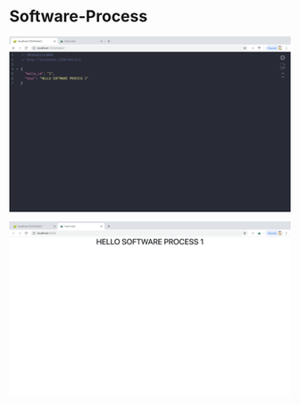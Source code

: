 # Software-Process

![ Image Back ](https://github.com/tozzis/HELLO-SOFTWARE-PROCESS-1/blob/master/back.png?raw=true)


![ Image Back ](https://github.com/tozzis/HELLO-SOFTWARE-PROCESS-1/blob/master/front.png?raw=true)
